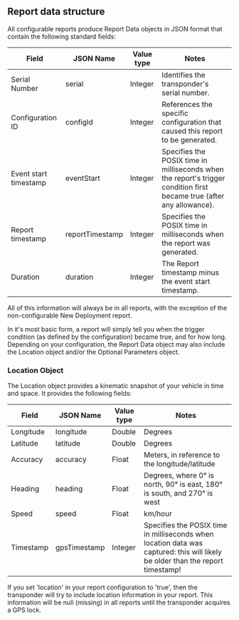 ## Report data structure  
All configurable reports produce Report Data objects in JSON format that contain the following standard fields:  

Field | JSON Name | Value type | Notes
------|-----------|------------|-------
Serial Number | serial | Integer | Identifies the transponder's serial number.  
Configuration ID | configId | Integer | References the specific configuration that caused this report to be generated.  
Event start timestamp	| eventStart | Integer | Specifies the POSIX time in milliseconds when the report's trigger condition first became true (after any allowance).  
Report timestamp | reportTimestamp | Integer | Specifies the POSIX time in milliseconds when the report was generated.  
Duration | duration | Integer | The Report timestamp minus the event start timestamp.  

All of this information will always be in all reports, with the exception of the non-configurable New Deployment report.  

In it's most basic form, a report will simply tell you when the trigger condition (as defined by the configuration) became true, and for how long. Depending on your configuration, the Report Data object may also include the Location object and/or the Optional Parameters object.  

### Location Object  
The Location object provides a kinematic snapshot of your vehicle in time and space. It provides the following fields:  

Field | JSON Name | Value type | Notes  
------|-----------|------------|-------
Longitude | longitude | Double | Degrees  
Latitude | latitude | Double | Degrees  
Accuracy | accuracy | Float | Meters, in reference to the longitude/latitude  
Heading |	heading	| Float |	Degrees, where 0° is north, 90° is east, 180° is south, and 270° is west
Speed | speed	| Float | km/hour  
Timestamp | gpsTimestamp | Integer | Specifies the POSIX time in milliseconds when location data was captured: this will likely be older than the report timestamp!  

If you set 'location' in your report configuration to 'true', then the transponder will try to include location information in your report. This information will be null (missing) in all reports until the transponder acquires a GPS lock.  


